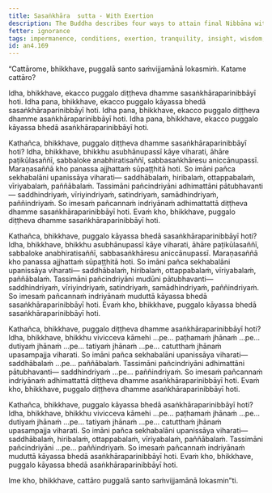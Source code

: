```yaml
---
title: Sasaṅkhāra  sutta - With Exertion
description: The Buddha describes four ways to attain final Nibbāna with or without exertion.
fetter: ignorance
tags: impermanence, conditions, exertion, tranquility, insight, wisdom, jhāna, an, an4
id: an4.169
---
```


“Cattārome, bhikkhave, puggalā santo saṁvijjamānā lokasmiṁ. Katame cattāro?

Idha, bhikkhave, ekacco puggalo diṭṭheva dhamme sasaṅkhāraparinibbāyī hoti.
Idha pana, bhikkhave, ekacco puggalo kāyassa bhedā sasaṅkhāraparinibbāyī hoti.
Idha pana, bhikkhave, ekacco puggalo diṭṭheva dhamme asaṅkhāraparinibbāyī hoti.
Idha pana, bhikkhave, ekacco puggalo kāyassa bhedā asaṅkhāraparinibbāyī hoti.

Kathañca, bhikkhave, puggalo diṭṭheva dhamme sasaṅkhāraparinibbāyī hoti? Idha, bhikkhave, bhikkhu asubhānupassī kāye viharati, āhāre paṭikūlasaññī, sabbaloke anabhiratisaññī, sabbasaṅkhāresu aniccānupassī. Maraṇasaññā kho panassa ajjhattaṁ sūpaṭṭhitā hoti. So imāni pañca sekhabalāni upanissāya viharati— saddhābalaṁ, hiribalaṁ, ottappabalaṁ, vīriyabalaṁ, paññābalaṁ. Tassimāni pañcindriyāni adhimattāni pātubhavanti— saddhindriyaṁ, vīriyindriyaṁ, satindriyaṁ, samādhindriyaṁ, paññindriyaṁ. So imesaṁ pañcannaṁ indriyānaṁ adhimattattā diṭṭheva dhamme sasaṅkhāraparinibbāyī hoti. Evaṁ kho, bhikkhave, puggalo diṭṭheva dhamme sasaṅkhāraparinibbāyī hoti.

Kathañca, bhikkhave, puggalo kāyassa bhedā sasaṅkhāraparinibbāyī hoti? Idha, bhikkhave, bhikkhu asubhānupassī kāye viharati, āhāre paṭikūlasaññī, sabbaloke anabhiratisaññī, sabbasaṅkhāresu aniccānupassī. Maraṇasaññā kho panassa ajjhattaṁ sūpaṭṭhitā hoti. So imāni pañca sekhabalāni upanissāya viharati— saddhābalaṁ, hiribalaṁ, ottappabalaṁ, vīriyabalaṁ, paññābalaṁ. Tassimāni pañcindriyāni mudūni pātubhavanti— saddhindriyaṁ, vīriyindriyaṁ, satindriyaṁ, samādhindriyaṁ, paññindriyaṁ. So imesaṁ pañcannaṁ indriyānaṁ muduttā kāyassa bhedā sasaṅkhāraparinibbāyī hoti. Evaṁ kho, bhikkhave, puggalo kāyassa bhedā sasaṅkhāraparinibbāyī hoti.

Kathañca, bhikkhave, puggalo diṭṭheva dhamme asaṅkhāraparinibbāyī hoti? Idha, bhikkhave, bhikkhu vivicceva kāmehi …pe… paṭhamaṁ jhānaṁ …pe… dutiyaṁ jhānaṁ …pe… tatiyaṁ jhānaṁ …pe… catutthaṁ jhānaṁ upasampajja viharati. So imāni pañca sekhabalāni upanissāya viharati— saddhābalaṁ …pe… paññābalaṁ. Tassimāni pañcindriyāni adhimattāni pātubhavanti— saddhindriyaṁ …pe… paññindriyaṁ. So imesaṁ pañcannaṁ indriyānaṁ adhimattattā diṭṭheva dhamme asaṅkhāraparinibbāyī hoti. Evaṁ kho, bhikkhave, puggalo diṭṭheva dhamme asaṅkhāraparinibbāyī hoti.

Kathañca, bhikkhave, puggalo kāyassa bhedā asaṅkhāraparinibbāyī hoti? Idha, bhikkhave, bhikkhu vivicceva kāmehi …pe… paṭhamaṁ jhānaṁ …pe… dutiyaṁ jhānaṁ …pe… tatiyaṁ jhānaṁ …pe… catutthaṁ jhānaṁ upasampajja viharati. So imāni pañca sekhabalāni upanissāya viharati— saddhābalaṁ, hiribalaṁ, ottappabalaṁ, vīriyabalaṁ, paññābalaṁ. Tassimāni pañcindriyāni …pe… paññindriyaṁ. So imesaṁ pañcannaṁ indriyānaṁ muduttā kāyassa bhedā asaṅkhāraparinibbāyī hoti. Evaṁ kho, bhikkhave, puggalo kāyassa bhedā asaṅkhāraparinibbāyī hoti.

Ime kho, bhikkhave, cattāro puggalā santo saṁvijjamānā lokasmin”ti.
